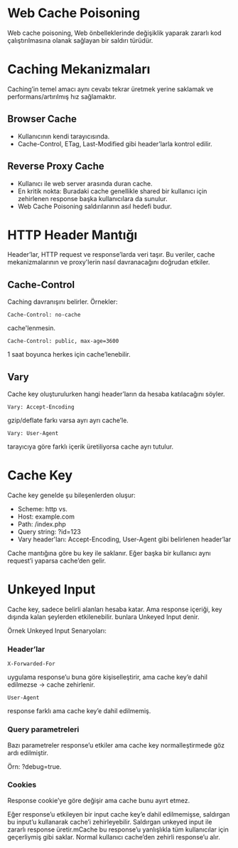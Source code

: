 # Web Cache Poisoning
Web cache poisoning, Web önbelleklerinde değişiklik yaparak zararlı kod çalıştırılmasına olanak sağlayan bir saldırı türüdür.

# Caching Mekanizmaları
Caching’in temel amacı aynı cevabı tekrar üretmek yerine saklamak ve performans/artırılmış hız sağlamaktır.

## Browser Cache
-  Kullanıcının kendi tarayıcısında.
- Cache-Control, ETag, Last-Modified gibi header’larla kontrol edilir.

## Reverse Proxy Cache
- Kullanıcı ile web server arasında duran cache.
- En kritik nokta: Buradaki cache genellikle shared  bir kullanıcı için zehirlenen response başka kullanıcılara da sunulur.
- Web Cache Poisoning saldırılarının asıl hedefi budur.

# HTTP Header Mantığı
Header’lar, HTTP request ve response’larda veri taşır. Bu veriler, cache mekanizmalarının ve proxy'lerin nasıl davranacağını doğrudan etkiler.

## Cache-Control
Caching davranışını belirler.
Örnekler:
```
Cache-Control: no-cache
```
cache'lenmesin.

```
Cache-Control: public, max-age=3600
```
1 saat boyunca herkes için cache’lenebilir.

## Vary
Cache key oluşturulurken hangi header’ların da hesaba katılacağını söyler.

```
Vary: Accept-Encoding
```
gzip/deflate farkı varsa ayrı ayrı cache’le.

```
Vary: User-Agent
```

tarayıcıya göre farklı içerik üretiliyorsa cache ayrı tutulur.

# Cache Key
Cache key genelde şu bileşenlerden oluşur:

- Scheme: http vs.
- Host: example.com
- Path: /index.php
- Query string: ?id=123
- Vary header'ları: Accept-Encoding, User-Agent gibi belirlenen header’lar

Cache mantığına göre bu key ile saklanır. Eğer başka bir kullanıcı aynı request’i yaparsa cache’den gelir.

# Unkeyed Input
Cache key, sadece belirli alanları hesaba katar. Ama  response içeriği, key dışında kalan şeylerden etkilenebilir. bunlara Unkeyed Input denir.

Örnek Unkeyed Input Senaryoları:
### Header’lar
```
X-Forwarded-For 
```
uygulama response’u buna göre kişiselleştirir, ama cache key’e dahil edilmezse → cache zehirlenir.

```
User-Agent 
```
response farklı ama cache key’e dahil edilmemiş.

### Query parametreleri
Bazı parametreler response’u etkiler ama cache key normalleştirmede göz ardı edilmiştir.

Örn: ?debug=true.

### Cookies
Response cookie’ye göre değişir ama cache bunu ayırt etmez.

Eğer response’u etkileyen bir input cache key’e dahil edilmemişse, saldırgan bu input’u kullanarak cache’i zehirleyebilir. Saldırgan unkeyed input ile zararlı response üretir.mCache bu response’u yanlışlıkla tüm kullanıcılar için geçerliymiş gibi saklar. Normal kullanıcı cache’den zehirli response’u alır.